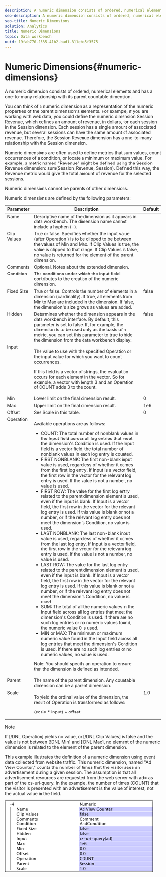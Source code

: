 ```yaml
---
description: A numeric dimension consists of ordered, numerical elements and has a one-to-many relationship with its parent countable dimension.
seo-description: A numeric dimension consists of ordered, numerical elements and has a one-to-many relationship with its parent countable dimension.
seo-title: Numeric Dimensions
solution: Analytics
title: Numeric Dimensions
topic: Data workbench
uuid: 19fab770-1535-41b2-bad1-811eba5f3575
---
```


# Numeric Dimensions{#numeric-dimensions}

A numeric dimension consists of ordered, numerical elements and has a one-to-many relationship with its parent countable dimension.

 You can think of a numeric dimension as a representation of the numeric properties of the parent dimension's elements. For example, if you are working with web data, you could define the numeric dimension Session Revenue, which defines an amount of revenue, in dollars, for each session in the Session dimension. Each session has a single amount of associated revenue, but several sessions can have the same amount of associated revenue. Therefore, the Session Revenue dimension has a one-to-many relationship with the Session dimension.

Numeric dimensions are often used to define metrics that sum values, count occurrences of a condition, or locate a minimum or maximum value. For example, a metric named "Revenue" might be defined using the Session Revenue dimension: sum(Session_Revenue, Session). Defined this way, the Revenue metric would give the total amount of revenue for the selected sessions.

Numeric dimensions cannot be parents of other dimensions.

Numeric dimensions are defined by the following parameters:

<table id="table_15B849DD0BFC4D57AD6CF28898901324"> 
 <thead> 
  <tr valign="top"> 
   <th colname="col1" class="entry"> Parameter </th> 
   <th colname="col2" class="entry"> Description </th> 
   <th colname="col3" class="entry"> Default </th> 
  </tr> 
 </thead>
 <tbody> 
  <tr valign="top"> 
   <td colname="col1"> Name </td> 
   <td colname="col2"> Descriptive name of the dimension as it appears in data workbench. The dimension name cannot include a hyphen (-). </td> 
   <td colname="col3"> </td> 
  </tr> 
  <tr valign="top"> 
   <td colname="col1"> Clip Values </td> 
   <td colname="col2"> True or false. Specifies whether the input value (after Operation ) is to be clipped to be between the values of Min and Max. If Clip Values is true, the value is clipped to that range. If Clip Values is false, no value is returned for the element of the parent dimension. </td> 
   <td colname="col3"> </td> 
  </tr> 
  <tr valign="top"> 
   <td colname="col1"> Comments </td> 
   <td colname="col2"> Optional. Notes about the extended dimension. </td> 
   <td colname="col3"> </td> 
  </tr> 
  <tr valign="top"> 
   <td colname="col1"> Condition </td> 
   <td colname="col2"> The conditions under which the input field contributes to the creation of the numeric dimension. </td> 
   <td colname="col3"> </td> 
  </tr> 
  <tr valign="top"> 
   <td colname="col1"> Fixed Size </td> 
   <td colname="col2"> True or false. Controls the number of elements in a dimension (cardinality). If true, all elements from Min to Max are included in the dimension. If false, the dimension's size grows as values are added. </td> 
   <td colname="col3"> false </td> 
  </tr> 
  <tr valign="top"> 
   <td colname="col1"> Hidden </td> 
   <td colname="col2"> Determines whether the dimension appears in the data workbench interface. By default, this parameter is set to false. If, for example, the dimension is to be used only as the basis of a metric, you can set this parameter to true to hide the dimension from the data workbench display. </td> 
   <td colname="col3"> false </td> 
  </tr> 
  <tr valign="top"> 
   <td colname="col1"> Input </td> 
   <td colname="col2"> <p>The value to use with the specified Operation or the input value for which you want to count occurrences. </p> <p> If this field is a vector of strings, the evaluation occurs for each element in the vector. So for example, a vector with length 3 and an Operation of COUNT adds 3 to the count. </p> </td> 
   <td colname="col3"> </td> 
  </tr> 
  <tr valign="top"> 
   <td colname="col1"> Min </td> 
   <td colname="col2"> Lower limit on the final dimension result. </td> 
   <td colname="col3"> 0 </td> 
  </tr> 
  <tr valign="top"> 
   <td colname="col1"> Max </td> 
   <td colname="col2"> Upper limit on the final dimension result. </td> 
   <td colname="col3"> 1e6 </td> 
  </tr> 
  <tr valign="top"> 
   <td colname="col1"> Offset </td> 
   <td colname="col2"> See Scale in this table. </td> 
   <td colname="col3"> 0 </td> 
  </tr> 
  <tr valign="top"> 
   <td colname="col1"> Operation </td> 
   <td colname="col2"> <p>Available operations are as follows: </p> <p> 
     <ul id="ul_E04733E5E8824A2BAAB90D9356078D99"> 
      <li id="li_CAEE9167D45540BEAC538345F250B509"> COUNT: The total number of nonblank values in the <span class="wintitle"> Input</span> field across all log entries that meet the dimension's Condition is used. If the <span class="wintitle"> Input</span> field is a vector field, the total number of nonblank values in each log entry is counted. </li> 
      <li id="li_64A4D671E78642BD9A9334F8098450B9"> FIRST NONBLANK: The first non-blank input value is used, regardless of whether it comes from the first log entry. If <span class="wintitle"> Input</span> is a vector field, the first row in the vector for the relevant log entry is used. If the value is not a number, no value is used. </li> 
      <li id="li_C967964729BD4A638FF78D8883CE513F"> FIRST ROW: The value for the first log entry related to the parent dimension element is used, even if the input is blank. If <span class="wintitle"> Input</span> is a vector field, the first row in the vector for the relevant log entry is used. If this value is blank or not a number, or if the relevant log entry does not meet the dimension's Condition, no value is used. </li> 
      <li id="li_74171B17F480478B8547E1A361B22DA4"> LAST NONBLANK: The last non-blank input value is used, regardless of whether it comes from the last log entry. If <span class="wintitle"> Input</span> is a vector field, the first row in the vector for the relevant log entry is used. If the value is not a number, no value is used. </li> 
      <li id="li_1253ECF507BD4BBF97CBB2FA12915045"> LAST ROW: The value for the last log entry related to the parent dimension element is used, even if the input is blank. If <span class="wintitle"> Input</span> is a vector field, the first row in the vector for the relevant log entry is used. If this value is blank or not a number, or if the relevant log entry does not meet the dimension's Condition, no value is used. </li> 
      <li id="li_20819E3944544F98853D6A02814F47B2"> SUM: The total of all the numeric values in the <span class="wintitle"> Input</span> field across all log entries that meet the dimension's Condition is used. If there are no such log entries or no numeric values found, the numeric value 0 is used. </li> 
      <li id="li_086C2E57604B4645A9203A984C6F9A04">MIN or MAX: The minimum or maximum numeric value found in the <span class="wintitle"> Input</span> field across all log entries that meet the dimension's Condition is used. If there are no such log entries or no numeric values, no value is used. </li> 
     </ul> </p> <p> <p>Note:  You should specify an operation to ensure that the dimension is defined as intended. </p> </p> </td> 
   <td colname="col3"> </td> 
  </tr> 
  <tr valign="top"> 
   <td colname="col1"> Parent </td> 
   <td colname="col2"> The name of the parent dimension. Any countable dimension can be a parent dimension. </td> 
   <td colname="col3"> </td> 
  </tr> 
  <tr valign="top"> 
   <td colname="col1"> Scale </td> 
   <td colname="col2"> <p>To yield the ordinal value of the dimension, the result of Operation is transformed as follows: </p> <p> (scale * input) + offset </p> </td> 
   <td colname="col3"> 1.0 </td> 
  </tr> 
 </tbody> 
</table>

>[!NOTE]
>
>If [!DNL Operation] yields no value, or [!DNL Clip Values] is false and the value is not between [!DNL Min] and [!DNL Max], no element of the numeric dimension is related to the element of the parent dimension.

This example illustrates the definition of a numeric dimension using event data collected from website traffic. This numeric dimension, named "Ad View Counter," counts the number of times that the visitor sees an advertisement during a given session. The assumption is that all advertisement resources are requested from the web server with ad= as part of the cs-uri-query. In the example, the number of times (COUNT) that the visitor is presented with an advertisement is the value of interest, not the actual value in the field.

![](assets/cfg_Transformation_Dim_Numeric.png)

